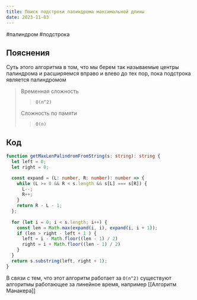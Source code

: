 ```yaml
---
title: Поиск подстроки палиндрома максимальной длины
date: 2023-11-03
---
```

#палиндром #подстрока

## Пояснения
Суть этого алгоритма в том, что мы берем так называемые центры палиндрома и расширяемся вправо и влево до тех пор, пока подстрока является палиндромом

> Временная сложность
> > `O(n^2)`
> 
> Сложность по памяти
> > `O(n)`

## Код
```ts
function getMaxLenPalindromFromString(s: string): string {
  let left = 0;
  let right = 0;

  const expand = (L: number, R: number): number => {
    while (L >= 0 && R < s.length && s[L] === s[R]) {
      L--;
      R++;
    }
    return R - L - 1;
  };
   
  for (let i = 0; i < s.length; i++) {
    const len = Math.max(expand(i, i), expand(i, i + 1));
    if (len > right - left + 1 ) {
      left = i - Math.floor((len - 1) / 2)
      right = i + Math.floor((len - 1) / 2)
    }
  }
  return s.substring(left, right + 1);
}
```

В связи с тем, что этот алгоритм работает за `O(n^2)` существуют алгоритмы работающее за линейное время, например [[Алгоритм Манакера]]

